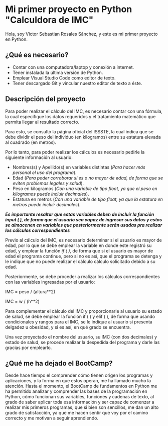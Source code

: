 # Mi primer proyecto en Python "Calculdora de IMC"
Hola, soy Victor Sebastian Rosales Sánchez, y este es mi primer proyecto en Python.

## ¿Qué es necesario?
* Contar con una computadora/laptop y conexión a internet.
* Tener instalada la última versión de Python.
* Emplear Visual Studio Code como editor de texto.
* Tener descargado Git y vincular nuestro editor de texto a éste.

## Descripción del proyecto
Para poder realizar el cálculo del IMC, es necesario contar con una fórmula, la cual especifique los datos requeridos y el tratamiento matemático que permita
llegar al resultado correcto. 

Para esto, se consultó la página oficial del ISSSTE, la cual indica que se debe dividir el peso del individuo (en kilogramos) entre su estatura elevada al 
cuadrado (en metros).

Por lo tanto, para poder realizar los cálculos es necesario pedirle la siguiente información al usuario:
* Nombres(s) y Apellido(s) en variables distintas
(_Para hacer más personal el uso del programa_).
* Edad (_Para poder corroborar si es o no mayor de edad, de forma que se eviten problemas legales y salud_).
* Peso en kilogramos (_Con una variable de tipo float, ya que el peso en kilogramos puede incluir decimales_).
* Estatura en metros (_Con una variable de tipo float, ya que la estatura en metros puede incluir decimales_).

**_Es importante resaltar que estas variables deben de incluir la función input ( ), de forma que el usuario sea capaz de ingresar sus datos y estos se almacenen en variables
que posteriormente serán usadas pra realizar los cálculos correspondientes_**

Previo al cálculo del IMC, es necesario determinar si el usuario es mayor de edad, por lo que se debe emplear la variable en donde este registró su edad, y emplear la
función _if ( )_, de forma que si el usuario es mayor de edad el programa continue, pero si no es así, que el programa se detenga y le indique que no puede realizar el cálculo
cálculo solicitado debido a su edad.

Posteriormente, se debe proceder a realizar los cálculos correspondientes con las variables ingresadas por el usuario:

IMC = peso / (altura**2)

IMC = w / (h**2)

Para complementar el cálculo del IMC y proporcionarle al usuario su estado de salud, se debe emplear la función if ( ) y elif ( ), de forma que usando condicionales
y rangos para el IMC, se le indique al usuario si presenta delgadez u obesidad, y si es así, en qué grado se encuentra. 

Una vez proyectado el nombre del usuario, su IMC (con dos decimales) y estado de salud, se procede  realizar la despedida del programa y darle las gracias por emplearlo. 

## ¿Qué me ha dejado el BootCamp?
Desde hace tiempo el comprender cómo tienen origen los programas y aplicaciones, y la forma en que estos operan, me ha llamado mucho la atención. Hasta el momento, 
el BootCamp de fundamentos en Python me ha permitido analizar y comprender las bases de la programación en Python, cómo funcionan sus variables, funciones y cadenas 
de texto, al grado de saber aplicar toda esa información y ser capaz de comenzar a realizar mis primeros programas, que si bien son sencillos, me dan un alto grado 
de satisfacción, ya que me hacen sentir que voy por el camino correcto y me motivan a seguir aprendiendo. 
